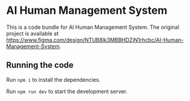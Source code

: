 
  # AI Human Management System

  This is a code bundle for AI Human Management System. The original project is available at https://www.figma.com/design/NTUB8lk3MBBHDZjN1rhcbc/AI-Human-Management-System.

  ## Running the code

  Run `npm i` to install the dependencies.

  Run `npm run dev` to start the development server.
  